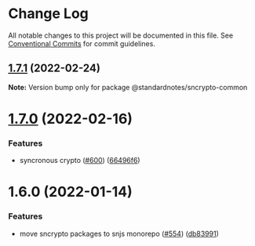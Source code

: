 # Change Log

All notable changes to this project will be documented in this file.
See [Conventional Commits](https://conventionalcommits.org) for commit guidelines.

## [1.7.1](https://github.com/standardnotes/snjs/compare/@standardnotes/sncrypto-common@1.7.0...@standardnotes/sncrypto-common@1.7.1) (2022-02-24)

**Note:** Version bump only for package @standardnotes/sncrypto-common





# [1.7.0](https://github.com/standardnotes/snjs/compare/@standardnotes/sncrypto-common@1.6.0...@standardnotes/sncrypto-common@1.7.0) (2022-02-16)


### Features

* syncronous crypto ([#600](https://github.com/standardnotes/snjs/issues/600)) ([66496f6](https://github.com/standardnotes/snjs/commit/66496f6487630689b76eae6cd15bcb0c31e6b9cc))





# 1.6.0 (2022-01-14)


### Features

* move sncrypto packages to snjs monorepo ([#554](https://github.com/standardnotes/snjs/issues/554)) ([db83991](https://github.com/standardnotes/snjs/commit/db8399190d9d10fdc31060568b836c62933fd525))
